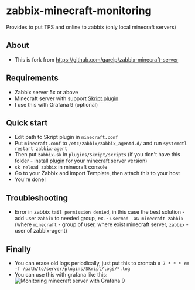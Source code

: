 # zabbix-minecraft-monitoring
Provides to put TPS and online to zabbix (only local minecraft servers)

## About
- This is fork from https://github.com/garelp/zabbix-minecraft-server

## Requirements

- Zabbix server 5x or above
- Minecraft server with support [Skript plugin](https://github.com/SkriptLang/Skript/releases)
- I use this with Grafana 9 (optional)

## Quick start
- Edit path to Skript plugin in `minecraft.conf` 
- Put `minecraft.conf` to `/etc/zabbix/zabbix_agentd.d/` and run `systemctl restart zabbix-agent`
- Then put `zabbix.sk` in `plugins/Skript/scripts` (if you don't have this folder - install [plugin](https://github.com/SkriptLang/Skript/releases) for your minecraft server version)
- `sk reload zabbix` in minecraft console
- Go to your Zabbix and import Template, then attach this to your host
- You're done!

## Troubleshooting

- Error in zabbix `tail permission denied`, in this case the best solution - add user `zabbix` to needed group, ex. - `usermod -aG minecraft zabbix` (where `minecraft` - group of user, where exist minecraft server, `zabbix` - user of zabbix-agent)

## Finally
- You can erase old logs periodically, just put this to crontab `0 7 * * * rm -f /path/to/server/plugins/Skript/logs/*.log`
- You can use this with grafana like this:
![Monitoring minecraft server with Grafana 9](https://i.imgur.com/8qKGXHG.png)

